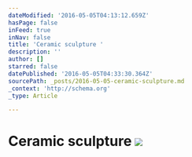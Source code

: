 ```yaml
---
dateModified: '2016-05-05T04:13:12.659Z'
hasPage: false
inFeed: true
inNav: false
title: 'Ceramic sculpture '
description: ''
author: []
starred: false
datePublished: '2016-05-05T04:33:30.364Z'
sourcePath: _posts/2016-05-05-ceramic-sculpture.md
_context: 'http://schema.org'
_type: Article

---
```

# Ceramic sculpture ![](https://the-grid-user-content.s3-us-west-2.amazonaws.com/f6a3f701-bb45-4ccf-8c44-daab2ba0ff4d.jpg)